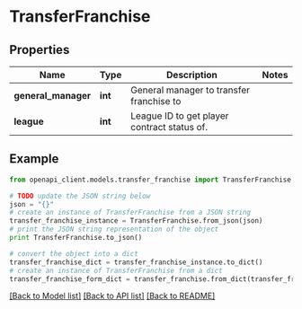 # TransferFranchise


## Properties
Name | Type | Description | Notes
------------ | ------------- | ------------- | -------------
**general_manager** | **int** | General manager to transfer franchise to | 
**league** | **int** | League ID to get player contract status of. | 

## Example

```python
from openapi_client.models.transfer_franchise import TransferFranchise

# TODO update the JSON string below
json = "{}"
# create an instance of TransferFranchise from a JSON string
transfer_franchise_instance = TransferFranchise.from_json(json)
# print the JSON string representation of the object
print TransferFranchise.to_json()

# convert the object into a dict
transfer_franchise_dict = transfer_franchise_instance.to_dict()
# create an instance of TransferFranchise from a dict
transfer_franchise_form_dict = transfer_franchise.from_dict(transfer_franchise_dict)
```
[[Back to Model list]](../README.md#documentation-for-models) [[Back to API list]](../README.md#documentation-for-api-endpoints) [[Back to README]](../README.md)


